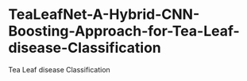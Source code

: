 # TeaLeafNet-A-Hybrid-CNN-Boosting-Approach-for-Tea-Leaf-disease-Classification
Tea Leaf disease Classification
